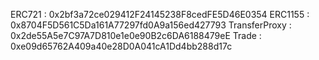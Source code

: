 ERC721 : 0x2bf3a72ce029412F24145238F8cedFE5D46E0354
ERC1155 : 0x8704F5D561C5Da161A77297fd0A9a156ed427793
TransferProxy : 0x2de55A5e7C97A7D810e1e0e90B2c6DA6188479eE
Trade : 0xe09d65762A409a40e28D0A041cA1Dd4bb288d17c
